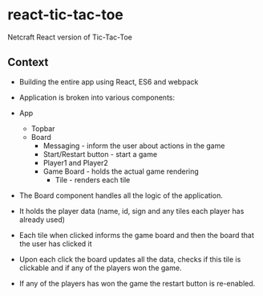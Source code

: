 # react-tic-tac-toe

Netcraft React version of Tic-Tac-Toe

## Context

* Building the entire app using React, ES6 and webpack
* Application is broken into various components:
* App
	* Topbar
	* Board
		* Messaging - inform the user about actions in the game
		* Start/Restart button -  start a game
		* Player1 and Player2
		* Game Board - holds the actual game rendering
			* Tile - renders each tile

* The Board component handles all the logic of the application.
* It holds the player data (name, id, sign and any tiles each player has already used)
* Each tile when clicked informs the game board and then the board that the user has clicked it
* Upon each click the board updates all the data, checks if this tile is clickable and
	if any of the players won the game.
* If any of the players has won the game the restart button is re-enabled.

